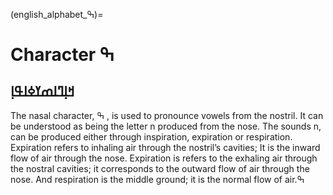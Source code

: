 
(english_alphabet_ߒ)=
# Character ߒ
## ߞߊ߲ߣߊߘߌߦߊߟߊ߲
The nasal character, ߒ , is used to pronounce vowels from the nostril. It can be understood as being the letter n
produced from the nose.
The sounds n, can be produced either through inspiration, expiration or respiration. Expiration refers to
inhaling air through the nostril’s cavities; It is the inward flow of air through the nose. Expiration is refers to
the exhaling air through the nostral cavities; it corresponds to the outward flow of air through the nose. And
respiration is the middle ground; it is the normal flow of air.ߒ